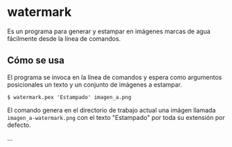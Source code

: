 # watermark

Es un programa para generar y estampar en imágenes marcas de agua fácilmente
desde la línea de comandos.

## Cómo se usa

El programa se invoca en la línea de comandos y espera como argumentos
posicionales un texto y un conjunto de imágenes a estampar.

`$ watermark.pex 'Estampado' imagen_a.png`

El comando genera en el directorio de trabajo actual una imágen llamada
`imagen_a-watermark.png` con el texto "Estampado" por toda su extensión por 
defecto.

...
